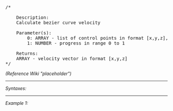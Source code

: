 <pre>/*

	Description:
	Calculate bezier curve velocity

	Parameter(s):
		0: ARRAY - list of control points in format [x,y,z], can be any number of them
		1: NUMBER - progress in range 0 to 1

	Returns:
	ARRAY - velocity vector in format [x,y,z]
*/</pre>

*(Reference Wiki "placeholder")*


---
*Syntaxes:*

<!-- [] call `BIN_fnc_bezierVelocity` -->

---
*Example 1:*

<!-- 
```sqf
[] call BIN_fnc_bezierVelocity;
``` -->